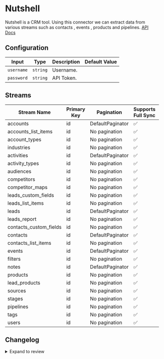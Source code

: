 # Nutshell
Nutshell is a CRM tool.
Using this connector we can extract data from various streams such as contacts , events , products and pipelines.
[API Docs](https://developers.nutshell.com/docs/getting-started)

## Configuration

| Input | Type | Description | Default Value |
|-------|------|-------------|---------------|
| `username` | `string` | Username.  |  |
| `password` | `string` | API Token.  |  |

## Streams
| Stream Name | Primary Key | Pagination | Supports Full Sync | Supports Incremental |
|-------------|-------------|------------|---------------------|----------------------|
| accounts | id | DefaultPaginator | ✅ |  ❌  |
| accounts_list_items | id | No pagination | ✅ |  ❌  |
| account_types | id | No pagination | ✅ |  ❌  |
| industries | id | No pagination | ✅ |  ❌  |
| activities | id | DefaultPaginator | ✅ |  ❌  |
| activity_types | id | No pagination | ✅ |  ❌  |
| audiences | id | No pagination | ✅ |  ❌  |
| competitors | id | No pagination | ✅ |  ❌  |
| competitor_maps | id | No pagination | ✅ |  ❌  |
| leads_custom_fields | id | No pagination | ✅ |  ❌  |
| leads_list_items | id | No pagination | ✅ |  ❌  |
| leads | id | DefaultPaginator | ✅ |  ❌  |
| leads_report | id | No pagination | ✅ |  ❌  |
| contacts_custom_fields | id | No pagination | ✅ |  ❌  |
| contacts | id | DefaultPaginator | ✅ |  ❌  |
| contacts_list_items | id | No pagination | ✅ |  ❌  |
| events | id | DefaultPaginator | ✅ |  ❌  |
| filters | id | No pagination | ✅ |  ❌  |
| notes | id | DefaultPaginator | ✅ |  ❌  |
| products | id | No pagination | ✅ |  ❌  |
| lead_products | id | No pagination | ✅ |  ❌  |
| sources | id | No pagination | ✅ |  ❌  |
| stages | id | No pagination | ✅ |  ❌  |
| pipelines | id | No pagination | ✅ |  ❌  |
| tags | id | No pagination | ✅ |  ❌  |
| users | id | No pagination | ✅ |  ❌  |

## Changelog

<details>
  <summary>Expand to review</summary>

| Version          | Date              | Pull Request | Subject        |
|------------------|-------------------|--------------|----------------|
| 0.0.28 | 2025-07-12 | [63252](https://github.com/airbytehq/airbyte/pull/63252) | Update dependencies |
| 0.0.27 | 2025-07-05 | [62660](https://github.com/airbytehq/airbyte/pull/62660) | Update dependencies |
| 0.0.26 | 2025-06-28 | [62345](https://github.com/airbytehq/airbyte/pull/62345) | Update dependencies |
| 0.0.25 | 2025-06-21 | [61893](https://github.com/airbytehq/airbyte/pull/61893) | Update dependencies |
| 0.0.24 | 2025-06-14 | [60473](https://github.com/airbytehq/airbyte/pull/60473) | Update dependencies |
| 0.0.23 | 2025-05-10 | [60189](https://github.com/airbytehq/airbyte/pull/60189) | Update dependencies |
| 0.0.22 | 2025-05-03 | [59479](https://github.com/airbytehq/airbyte/pull/59479) | Update dependencies |
| 0.0.21 | 2025-04-27 | [59071](https://github.com/airbytehq/airbyte/pull/59071) | Update dependencies |
| 0.0.20 | 2025-04-19 | [58476](https://github.com/airbytehq/airbyte/pull/58476) | Update dependencies |
| 0.0.19 | 2025-04-12 | [57885](https://github.com/airbytehq/airbyte/pull/57885) | Update dependencies |
| 0.0.18 | 2025-04-05 | [57353](https://github.com/airbytehq/airbyte/pull/57353) | Update dependencies |
| 0.0.17 | 2025-03-29 | [56740](https://github.com/airbytehq/airbyte/pull/56740) | Update dependencies |
| 0.0.16 | 2025-03-22 | [56187](https://github.com/airbytehq/airbyte/pull/56187) | Update dependencies |
| 0.0.15 | 2025-03-08 | [55549](https://github.com/airbytehq/airbyte/pull/55549) | Update dependencies |
| 0.0.14 | 2025-03-01 | [54828](https://github.com/airbytehq/airbyte/pull/54828) | Update dependencies |
| 0.0.13 | 2025-02-23 | [54549](https://github.com/airbytehq/airbyte/pull/54549) | Update dependencies |
| 0.0.12 | 2025-02-15 | [53959](https://github.com/airbytehq/airbyte/pull/53959) | Update dependencies |
| 0.0.11 | 2025-02-08 | [53254](https://github.com/airbytehq/airbyte/pull/53254) | Update dependencies |
| 0.0.10 | 2025-02-01 | [52757](https://github.com/airbytehq/airbyte/pull/52757) | Update dependencies |
| 0.0.9 | 2025-01-25 | [52274](https://github.com/airbytehq/airbyte/pull/52274) | Update dependencies |
| 0.0.8 | 2025-01-18 | [51825](https://github.com/airbytehq/airbyte/pull/51825) | Update dependencies |
| 0.0.7 | 2025-01-11 | [51160](https://github.com/airbytehq/airbyte/pull/51160) | Update dependencies |
| 0.0.6 | 2024-12-28 | [50615](https://github.com/airbytehq/airbyte/pull/50615) | Update dependencies |
| 0.0.5 | 2024-12-21 | [50130](https://github.com/airbytehq/airbyte/pull/50130) | Update dependencies |
| 0.0.4 | 2024-12-14 | [49641](https://github.com/airbytehq/airbyte/pull/49641) | Update dependencies |
| 0.0.3 | 2024-12-12 | [49228](https://github.com/airbytehq/airbyte/pull/49228) | Update dependencies |
| 0.0.2 | 2024-12-11 | [48988](https://github.com/airbytehq/airbyte/pull/48988) | Starting with this version, the Docker image is now rootless. Please note that this and future versions will not be compatible with Airbyte versions earlier than 0.64 |
| 0.0.1 | 2024-11-08 | | Initial release by [@ombhardwajj](https://github.com/ombhardwajj) via Connector Builder |

</details>
